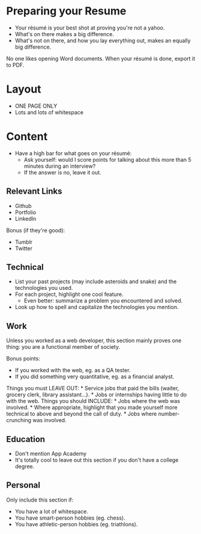 # Preparing your Resume
* Your résumé is your best shot at proving you're not a yahoo.
* What's on there makes a big difference.
* What's not on there, and how you lay everything out, makes an equally big difference.

No one likes opening Word documents. When your résumé is done, export it to PDF.


# Layout
* ONE PAGE ONLY
* Lots and lots of whitespace


# Content
* Have a high bar for what goes on your résumé:
	* Ask yourself: would I score points for talking about this more than 5 minutes during an interview?
	* If the answer is no, leave it out.


## Relevant Links
* Github
* Portfolio
* LinkedIn

Bonus (if they're good):
* Tumblr
* Twitter

## Technical
* List your past projects (may include asteroids and snake) and the technologies you used.
* For each project, highlight one cool feature.
	* Even better: summarize a problem you encountered and solved.
* Look up how to spell and capitalize the technologies you mention.

## Work
Unless you worked as a web developer, this section mainly proves one thing:
you are a functional member of society.

Bonus points:
* If you worked with the web, eg. as a QA tester.
* If you did something very quantitative, eg. as a financial analyst.

Things you must LEAVE OUT:
	* Service jobs that paid the bills (waiter, grocery clerk, library assistant...).
	* Jobs or internships having little to do with the web.
Things you should  INCLUDE:
	* Jobs where the web was involved.
		* Where appropriate, highlight that you made yourself more technical to above and beyond the call of duty.
	* Jobs where number-crunching was involved.

## Education
* Don't mention App Academy
* It's totally cool to leave out this section if you don't have a college degree.

## Personal
Only include this section if:
* You have a lot of whitespace.
* You have smart-person hobbies (eg. chess).
* You have athletic-person hobbies (eg. triathlons).